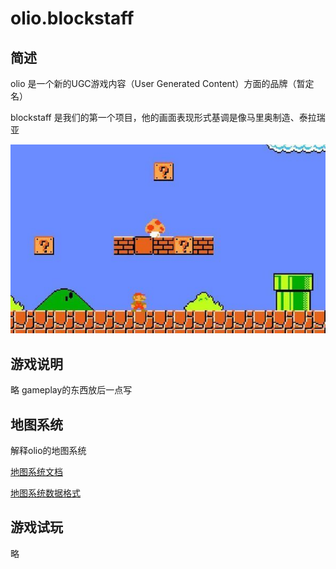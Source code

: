 # olio.blockstaff

## 简述

olio 是一个新的UGC游戏内容（User Generated Content）方面的品牌（暂定名）

blockstaff 是我们的第一个项目，他的画面表现形式基调是像马里奥制造、泰拉瑞亚

![](img/mario.jpg)

## 游戏说明

略 gameplay的东西放后一点写

## 地图系统
解释olio的地图系统

[地图系统文档](doc/map/system.md)

[地图系统数据格式](doc/map/format.md)

## 游戏试玩

略